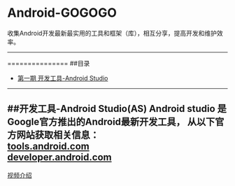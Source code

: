 # Android-GOGOGO
收集Android开发最新最实用的工具和框架（库），相互分享，提高开发和维护效率。

****

===============
##<a name="index"/>目录
* [第一期 开发工具-Android Studio](#first)

***

##<a anme="first"/>开发工具-Android Studio(AS)
Android studio 是Google官方推出的Android最新开发工具，
从以下官方网站获取相关信息：  
[tools.android.com](http://tools.android.com)  
[developer.android.com](http://developer.android.com/intl/zh-cn/index.html)
---
[视频介绍]()  

